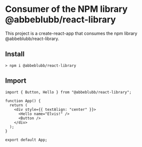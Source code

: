 # Consumer of the NPM library @abbeblubb/react-library

This project is a create-react-app that consumes the npm library @abbeblubb/react-library.

## Install

``` Nodejs
> npm i @abbeblubb/react-library
```

## Import

``` Reactjs
import { Button, Hello } from "@abbeblubb/react-library";

function App() {
  return (
    <div style={{ textAlign: "center" }}>
      <Hello name="Elvis!" />
      <Button />
    </div>
  );
}

export default App;
```
